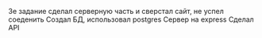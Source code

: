 3е задание сделал серверную часть и сверстал сайт, не успел соеденить
Создал БД, использовал postgres 
Сервер на express 
Сделал API
